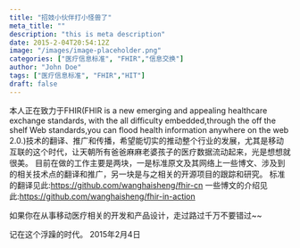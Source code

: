 ```yaml
---
title: "招妓小伙伴打小怪兽了"
meta_title: ""
description: "this is meta description"
date: 2015-2-04T20:54:12Z
image: "/images/image-placeholder.png"
categories: ["医疗信息标准", "FHIR","信息交换"]
author: "John Doe"
tags: ["医疗信息标准", "FHIR","HIT"]
draft: false
---
```



本人正在致力于FHIR(FHIR is a new emerging and appealing healthcare exchange standards, with the all difficulty embedded,through the off the shelf Web standards,you can flood health information anywhere on the web 2.0.)技术的翻译、推广和传播，希望能切实的推动整个行业的发展，尤其是移动互联的这个时代，让天朝所有爸爸麻麻老婆孩子的医疗数据流动起来，光是想想就很美。
目前在做的工作主要是两块，一是标准原文及其网络上一些博文、涉及到的相关技术点的翻译和推广，另一块是与之相关的开源项目的跟踪和研究。
标准的翻译见此:https://github.com/wanghaisheng/fhir-cn
一些博文的介绍见此:https://github.com/wanghaisheng/fhir-in-action

如果你在从事移动医疗相关的开发和产品设计，走过路过千万不要错过~~

记在这个浮躁的时代。
2015年2月4日
